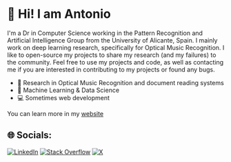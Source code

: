 # 🚀 Hi! I am Antonio
I'm a Dr in Computer Science working in the Pattern Recognition and Artificial Intelligence Group from the University of Alicante, Spain. I mainly work on deep learning research, specifically for Optical Music Recognition. I like to open-source my projects to share my research (and my failures) to the community. Feel free to use my projects and code, as well as contacting me if you are interested in contributing to my projects or found any bugs.
- 🔎 Research in Optical Music Recognition and document reading systems
- 🧠 Machine Learning & Data Science
- 💻 Sometimes web development

You can learn more in my [website](antoniorv6.netlify.app/)

## 🌐 Socials:
[![LinkedIn](https://img.shields.io/badge/LinkedIn-%230077B5.svg?logo=linkedin&logoColor=white)](https://linkedin.com/in/antonio-ríos-vila-3b189312b) [![Stack Overflow](https://img.shields.io/badge/-Stackoverflow-FE7A16?logo=stack-overflow&logoColor=white)](https://stackoverflow.com/users/anto1481) [![X](https://img.shields.io/badge/X-black.svg?logo=X&logoColor=white)](https://x.com/ariosvila) 
